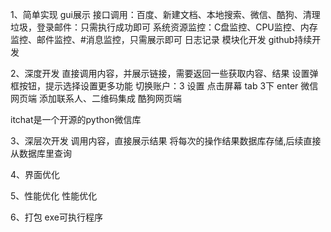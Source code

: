 1、简单实现
gui展示
接口调用：百度、新建文档、本地搜索、微信、酷狗、清理垃圾，登录邮件：只需执行成功即可
系统资源监控：C盘监控、CPU监控、内存监控、邮件监控、#消息监控，只需展示即可
日志记录
模块化开发
github持续开发

2、深度开发
直接调用内容，并展示链接，需要返回一些获取内容、结果
设置弹框按钮，提示选择设置更多功能
切换账户：3 设置 点击屏幕 tab 3下 enter 
微信网页端 添加联系人、二维码集成
酷狗网页端 


itchat是一个开源的python微信库

3、深层次开发
调用内容，直接展示结果
将每次的操作结果数据库存储,后续直接从数据库里查询

4、界面优化

5、性能优化
性能优化


6、打包
exe可执行程序
